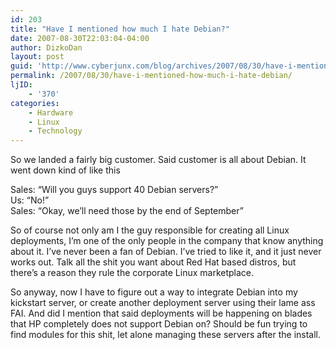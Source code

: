 ```yaml
---
id: 203
title: "Have I mentioned how much I hate Debian?"
date: 2007-08-30T22:03:04-04:00
author: DizkoDan
layout: post
guid: 'http://www.cyberjunx.com/blog/archives/2007/08/30/have-i-mentioned-how-much-i-hate-debian/'
permalink: /2007/08/30/have-i-mentioned-how-much-i-hate-debian/
ljID:
    - '370'
categories:
    - Hardware
    - Linux
    - Technology
---
```


So we landed a fairly big customer. Said customer is all about Debian. It went down kind of like this

Sales: “Will you guys support 40 Debian servers?”  
Us: “No!”  
Sales: “Okay, we’ll need those by the end of September”

So of course not only am I the guy responsible for creating all Linux deployments, I’m one of the only people in the company that know anything about it. I’ve never been a fan of Debian. I’ve tried to like it, and it just never works out. Talk all the shit you want about Red Hat based distros, but there’s a reason they rule the corporate Linux marketplace.

So anyway, now I have to figure out a way to integrate Debian into my kickstart server, or create another deployment server using their lame ass FAI. And did I mention that said deployments will be happening on blades that HP completely does not support Debian on? Should be fun trying to find modules for this shit, let alone managing these servers after the install.